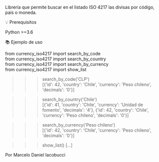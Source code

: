 Librería que permite buscar en el listado ISO 4217 las divisas por código, país o moneda.


💡 Prerequisitos

Python >=3.6


📚 Ejemplo de uso

from currency_iso4217 import search_by_code  
from currency_iso4217 import search_by_country  
from currency_iso4217 import search_by_currency  
from currency_iso4217 import show_list  

>>> search_by_code('CLP')  
>>> [{'id': 42, 'country': 'Chile', 'currency': 'Peso chileno', 'decimals': '0'}]  

>>> search_by_country('Chile')  
>>> [{'id': 41, 'country': 'Chile', 'currency': 'Unidad de fomento', 'decimals': '4'}, {'id': 42, 'country': 'Chile', 'currency': 'Peso chileno', 'decimals': '0'}]  

>>> search_by_currency('Peso chileno')  
>>> [{'id': 42, 'country': 'Chile', 'currency': 'Peso chileno', 'decimals': '0'}]  

>>> show_list()
>>> [...]


Por Marcelo Daniel Iacobucci

